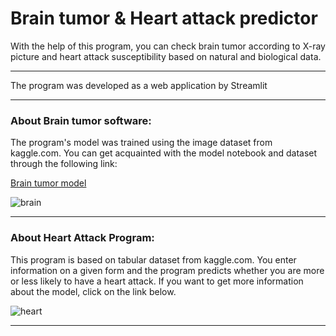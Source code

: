 # Brain tumor & Heart attack predictor

With the help of this program, you can check brain tumor according to X-ray picture 
and heart attack susceptibility based on natural and biological data.

---
The program was developed as a web application by Streamlit

---
### About Brain tumor software:
The program's model was trained using the image dataset from kaggle.com.
You can get acquainted with the model notebook and dataset through the following link:
    
[Brain tumor model](https://www.kaggle.com/code/holmonalp/brain-tumor)

![brain](https://media.istockphoto.com/id/171263511/photo/brain-x-ray.jpg?s=612x612&w=0&k=20&c=nSBx0KQBqWHFSE11fR2QankeeORh6JQfpOclbIYSaMQ=)
___
### About Heart Attack Program:
This program is based on tabular dataset from kaggle.com. 
You enter information on a given form and the program predicts 
whether you are more or less likely to have a heart attack.
If you want to get more information about the model, click on the link below.


![heart](https://marvel-b1-cdn.bc0a.com/f00000000229348/www.silversneakers.com/wp-content/uploads/2018/09/SSBlog_HeartAttack_700x525.jpg)

***